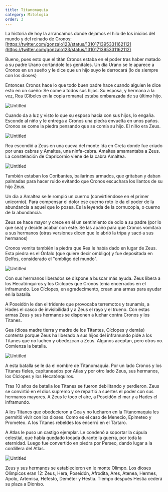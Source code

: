 ```yaml
---
title: Titanomaquia
category: Mitología
order: 3
---
```


La historia de hoy la arrancamos donde dejamos el hilo de los inicios del mundo y del reinado de Cronos: [https://twitter.com/gonzalo123/status/1310171395331162112](https://twitter.com/gonzalo123/status/1310171395331162112)

Bueno, pues esto que el titán Cronos estaba en el poder tras haber matado a su padre Urano cortándole los genitales. Un día Urano se le aparece a Cronos en un sueño y le dice que un hijo suyo le derrocará (lo de siempre con los dioses)

Entonces Cronos hace lo que todo buen padre hace cuando alguien le dice esto en un sueño: Se come a todos sus hijos. Su esposa, y hermana a la vez, Rea (Cibeles en la copia romana) estaba embarazada de su último hijo.

![Untitled]({{site.baseurl}}/images/Titanomaquia%20d6516e9b5f834564893a2f9d119e71b6/Cibeles_con_Palacio_de_Linares_closeup_-_Cibeles_-_Wikipedia__la_enciclopedia_libre.png)

Cuando da a luz y visto lo que su esposo hacía con sus hijos, lo engaña. Esconde al niño y le entrega a Cronos una piedra envuelta en unos paños. Cronos se come la piedra pensando que se comía su hijo. El niño era Zeus.

![Untitled]({{site.baseurl}}/images/Titanomaquia%20d6516e9b5f834564893a2f9d119e71b6/Francisco_de_Goya__Saturno_devorando_a_su_hijo__1819-1823__-_Saturno_devorando_a_su_hijo_-_Wikipedia__la_enciclopedia_libre.png)

Rea escondió a Zeus en una cueva del monte Ida en Creta donde fue criado por unas cabras y Amaltea, una ninfa-cabra. Amaltea amamantaba a Zeus. La constelación de Capricornio viene de la cabra Amaltea.

![Untitled]({{site.baseurl}}/images/Titanomaquia%20d6516e9b5f834564893a2f9d119e71b6/Jakob_Jordaens_006_-_Amaltea__mitologia__-_Wikipedia__la_enciclopedia_libre.png)

También estaban los Coribantes, bailarines armados, que gritaban y daban palmadas para hacer ruido evitando que Cronos escuchara los llantos de su hijo Zeus.

Un día a Amaltea se le rompió un cuerno (convirtiéndose en el primer unicornio). Para compensar el dolor ese cuerno roto le da el poder de la abundancia a aquel que lo posea. Es la leyenda de la cornucopia, o cuerno de la abundancia.

Zeus se hace mayor y crece en él un sentimiento de odio a su padre (por lo que sea) y decide acabar con este. Se las apaño para que Cronos vomitara a sus hermanos (otras versiones dicen que le abrió la tripa y sacó a sus hermanos)

Cronos vomita también la piedra que Rea le había dado en lugar de Zeus. Esta piedra es el Ónfalo (que quiere decir ombligo) y fue depositada en Delfos, considerado el "ombligo del mundo".

![Untitled]({{site.baseurl}}/images/Titanomaquia%20d6516e9b5f834564893a2f9d119e71b6/Onfalosdelfoslou_-_Onfalo_-_Wikipedia__la_enciclopedia_libre.png)

Con sus hermanos liberados se dispone a buscar más ayuda. Zeus libera a los Hecatónquiros y los Cíclopes que Cronos tenía encerrados en el inframundo. Los Cíclopes, en agradecimento, crean una armas para ayudar en la batalla.

A Poseidón le dan el tridente que provocaba terremotos y tsunamis, a Hades el casco de invisibilidad y a Zeus el rayo y el trueno. Con estas armas Zeus y sus hermanos se disponen a luchar contra Cronos y los Titanes.

Gea (diosa madre tierra y madre de los Titantes, Cíclopes y demás) contenta porque Zeus ha liberado a sus hijos del inframundo pide a los Titanes que no luchen y obedezcan a Zeus. Algunos aceptan, pero otros no. Comienza la batalla.

![Untitled]({{site.baseurl}}/images/Titanomaquia%20d6516e9b5f834564893a2f9d119e71b6/File_Cornelis_Cornelisz__van_Haarlem_002_jpg_-_Wikimedia_Commons.png)

A esta batalla se le da el nombre de Titanomaquia. Por un lado Cronos y los Titanes fieles, capitaneados por Atlas y por otro lado Zeus, sus hermanos, los Cíclopes y los Hecatónquiros.

Tras 10 años de batalla los Titanes se fueron debilitando y perdieron. Zeus se convirtió en el dios supremo y se repartió a suertes el poder con sus hermanos mayores. A Zeus le toco el aire, a Poseidón el mar y a Hades el inframundo.

A los Titanes que obedecieron a Gea y no lucharon en la Titanomaquia les permitió vivir con los dioses. Como es el caso de Menecio, Epimeteo y Prometeo. A los Titanes rebeldes los encerró en el Tártaro.

A Atlas le puso un castigo ejemplar. Le condenó a soportar la cúpula celestial, que había quedado tocada durante la guerra, por toda la eternidad. Luego fue convertido en piedra por Perseo, dando lugar a la cordillera del Atlas.

![Untitled]({{site.baseurl}}/images/Titanomaquia%20d6516e9b5f834564893a2f9d119e71b6/MAN_Atlante_fronte_1040572_-_Atlas__mitologia__-_Wikipedia__la_enciclopedia_libre.png)

Zeus y sus hermanos se establecieron en le monte Olimpo. Los dioses Olímpicos eran 12: Zeus, Hera, Poseidón, Afrodita, Ares, Atenea, Hermes, Apolo, Artemisa, Hefesto, Deméter y Hestia. Tiempo después Hestia cederá su plaza a Dioniso.
